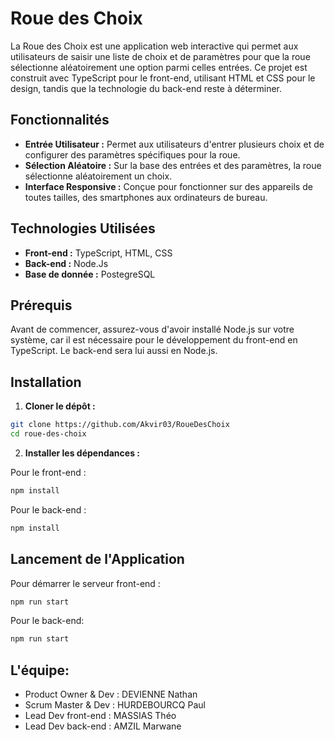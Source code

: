 
# Roue des Choix

La Roue des Choix est une application web interactive qui permet aux utilisateurs de saisir une liste de choix et de paramètres pour que la roue sélectionne aléatoirement une option parmi celles entrées. Ce projet est construit avec TypeScript pour le front-end, utilisant HTML et CSS pour le design, tandis que la technologie du back-end reste à déterminer.

## Fonctionnalités

- **Entrée Utilisateur :** Permet aux utilisateurs d'entrer plusieurs choix et de configurer des paramètres spécifiques pour la roue.
- **Sélection Aléatoire :** Sur la base des entrées et des paramètres, la roue sélectionne aléatoirement un choix.
- **Interface Responsive :** Conçue pour fonctionner sur des appareils de toutes tailles, des smartphones aux ordinateurs de bureau.

## Technologies Utilisées

- **Front-end :** TypeScript, HTML, CSS
- **Back-end :** Node.Js
- **Base de donnée :** PostegreSQL

## Prérequis

Avant de commencer, assurez-vous d'avoir installé Node.js sur votre système, car il est nécessaire pour le développement du front-end en TypeScript.
Le back-end sera lui aussi en Node.js.

## Installation

1. **Cloner le dépôt :**

```bash
git clone https://github.com/Akvir03/RoueDesChoix
cd roue-des-choix
```

2. **Installer les dépendances :**

Pour le front-end :

```bash
npm install
```

Pour le back-end :

```bash
npm install
```

## Lancement de l'Application

Pour démarrer le serveur front-end :

```bash
npm run start
```

Pour le back-end:
```bash
npm run start
```

## L'équipe:

- Product Owner & Dev : DEVIENNE Nathan
- Scrum Master & Dev : HURDEBOURCQ Paul
- Lead Dev front-end : MASSIAS Théo
- Lead Dev back-end : AMZIL Marwane
